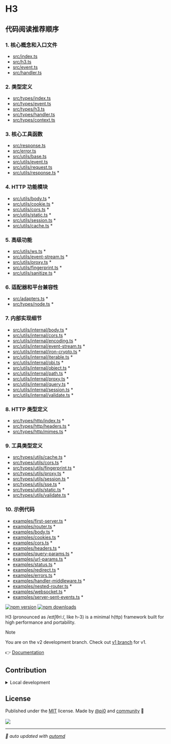 # H3

## 代码阅读推荐顺序

### 1. 核心概念和入口文件

- [src/index.ts](./src/index.ts)
- [src/h3.ts](./src/h3.ts)
- [src/event.ts](./src/event.ts)
- [src/handler.ts](./src/handler.ts)

### 2. 类型定义

- [src/types/index.ts](./src/types/index.ts)
- [src/types/event.ts](./src/types/event.ts)
- [src/types/h3.ts](./src/types/h3.ts)
- [src/types/handler.ts](./src/types/handler.ts)
- [src/types/context.ts](./src/types/context.ts)

### 3. 核心工具函数

- [src/response.ts](./src/response.ts)
- [src/error.ts](./src/error.ts)
- [src/utils/base.ts](./src/utils/base.ts)
- [src/utils/event.ts](./src/utils/event.ts)
- [src/utils/request.ts](./src/utils/request.ts)
- [src/utils/response.ts](./src/utils/response.ts) *

### 4. HTTP 功能模块

- [src/utils/body.ts](./src/utils/body.ts) *
- [src/utils/cookie.ts](./src/utils/cookie.ts) *
- [src/utils/cors.ts](./src/utils/cors.ts) *
- [src/utils/static.ts](./src/utils/static.ts) *
- [src/utils/session.ts](./src/utils/session.ts) *
- [src/utils/cache.ts](./src/utils/cache.ts) *

### 5. 高级功能

- [src/utils/ws.ts](./src/utils/ws.ts) *
- [src/utils/event-stream.ts](./src/utils/event-stream.ts) *
- [src/utils/proxy.ts](./src/utils/proxy.ts) *
- [src/utils/fingerprint.ts](./src/utils/fingerprint.ts) *
- [src/utils/sanitize.ts](./src/utils/sanitize.ts) *

### 6. 适配器和平台兼容性

- [src/adapters.ts](./src/adapters.ts) *
- [src/types/node.ts](./src/types/node.ts) *

### 7. 内部实现细节

- [src/utils/internal/body.ts](./src/utils/internal/body.ts) *
- [src/utils/internal/cors.ts](./src/utils/internal/cors.ts) *
- [src/utils/internal/encoding.ts](./src/utils/internal/encoding.ts) *
- [src/utils/internal/event-stream.ts](./src/utils/internal/event-stream.ts) *
- [src/utils/internal/iron-crypto.ts](./src/utils/internal/iron-crypto.ts) *
- [src/utils/internal/iterable.ts](./src/utils/internal/iterable.ts) *
- [src/utils/internal/obj.ts](./src/utils/internal/obj.ts) *
- [src/utils/internal/object.ts](./src/utils/internal/object.ts) *
- [src/utils/internal/path.ts](./src/utils/internal/path.ts) *
- [src/utils/internal/proxy.ts](./src/utils/internal/proxy.ts) *
- [src/utils/internal/query.ts](./src/utils/internal/query.ts) *
- [src/utils/internal/session.ts](./src/utils/internal/session.ts) *
- [src/utils/internal/validate.ts](./src/utils/internal/validate.ts) *

### 8. HTTP 类型定义

- [src/types/http/index.ts](./src/types/http/index.ts) *
- [src/types/http/headers.ts](./src/types/http/headers.ts) *
- [src/types/http/mimes.ts](./src/types/http/mimes.ts) *

### 9. 工具类型定义

- [src/types/utils/cache.ts](./src/types/utils/cache.ts) *
- [src/types/utils/cors.ts](./src/types/utils/cors.ts) *
- [src/types/utils/fingerprint.ts](./src/types/utils/fingerprint.ts) *
- [src/types/utils/proxy.ts](./src/types/utils/proxy.ts) *
- [src/types/utils/session.ts](./src/types/utils/session.ts) *
- [src/types/utils/sse.ts](./src/types/utils/sse.ts) *
- [src/types/utils/static.ts](./src/types/utils/static.ts) *
- [src/types/utils/validate.ts](./src/types/utils/validate.ts) *

### 10. 示例代码

- [examples/first-server.ts](./examples/first-server.ts) *
- [examples/router.ts](./examples/router.ts) *
- [examples/body.ts](./examples/body.ts) *
- [examples/cookies.ts](./examples/cookies.ts) *
- [examples/cors.ts](./examples/cors.ts) *
- [examples/headers.ts](./examples/headers.ts) *
- [examples/query-params.ts](./examples/query-params.ts) *
- [examples/url-params.ts](./examples/url-params.ts) *
- [examples/status.ts](./examples/status.ts) *
- [examples/redirect.ts](./examples/redirect.ts) *
- [examples/errors.ts](./examples/errors.ts) *
- [examples/handler-middleware.ts](./examples/handler-middleware.ts) *
- [examples/nested-router.ts](./examples/nested-router.ts) *
- [examples/websocket.ts](./examples/websocket.ts) *
- [examples/server-sent-events.ts](./examples/server-sent-events.ts) *

<!-- automd:badges -->

[![npm version](https://img.shields.io/npm/v/h3)](https://npmjs.com/package/h3)
[![npm downloads](https://img.shields.io/npm/dm/h3)](https://npm.chart.dev/h3)

<!-- /automd -->

H3 (pronounced as /eɪtʃθriː/, like h-3) is a minimal h(ttp) framework built for high performance and portability.

> [!NOTE]
> You are on the v2 development branch. Check out [v1 branch](https://github.com/unjs/h3/tree/v1) for v1.

👉 [Documentation](https://h3.unjs.io)

## Contribution

<details>
  <summary>Local development</summary>

- Clone this repository
- Install the latest LTS version of [Node.js](https://nodejs.org/en/)
- Enable [Corepack](https://github.com/nodejs/corepack) using `corepack enable`
- Install dependencies using `pnpm install`
- Run tests using `pnpm dev` or `pnpm test`

</details>

<!-- /automd -->

## License

<!-- automd:contributors license=MIT author="pi0" -->

Published under the [MIT](https://github.com/unjs/h3/blob/main/LICENSE) license.
Made by [@pi0](https://github.com/pi0) and [community](https://github.com/unjs/h3/graphs/contributors) 💛
<br><br>
<a href="https://github.com/unjs/h3/graphs/contributors">
<img src="https://contrib.rocks/image?repo=unjs/h3" />
</a>

<!-- /automd -->

<!-- automd:with-automd -->

---

_🤖 auto updated with [automd](https://automd.unjs.io)_

<!-- /automd -->

